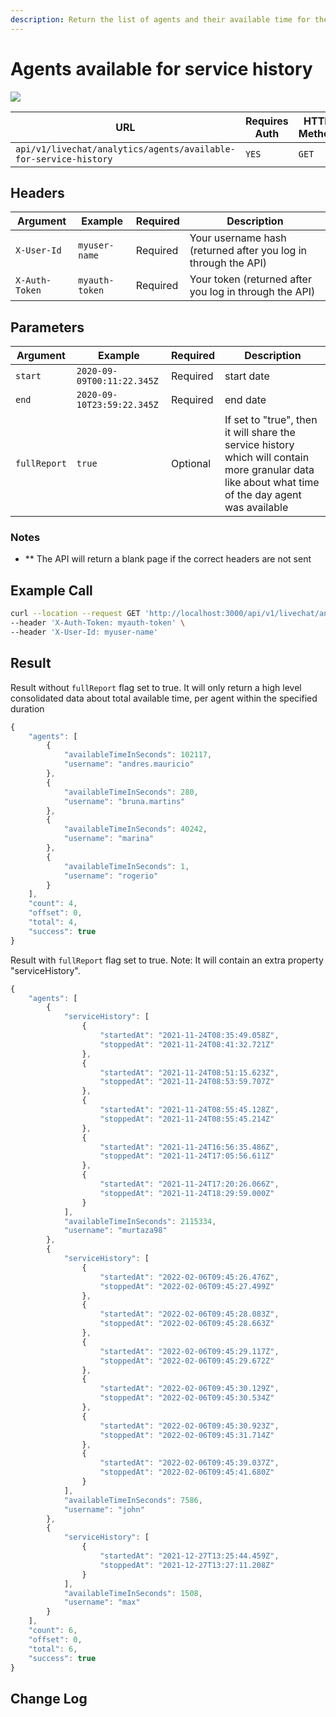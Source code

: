 ```yaml
---
description: Return the list of agents and their available time for the provided time frame
---
```


# Agents available for service history

![](../../../../../../../.gitbook/assets/enterprise.jpg)

| URL                                                              | Requires Auth | HTTP Method |
| ---------------------------------------------------------------- | ------------- | ----------- |
| `api/v1/livechat/analytics/agents/available-for-service-history` | `YES`         | `GET`       |

## Headers

| Argument       | Example        | Required | Description                                                    |
| -------------- | -------------- | -------- | -------------------------------------------------------------- |
| `X-User-Id`    | `myuser-name`  | Required | Your username hash (returned after you log in through the API) |
| `X-Auth-Token` | `myauth-token` | Required | Your token (returned after you log in through the API)         |

## Parameters

| Argument     | Example                    | Required | Description                                                                                                                                        |
| ------------ | -------------------------- | -------- | -------------------------------------------------------------------------------------------------------------------------------------------------- |
| `start`      | `2020-09-09T00:11:22.345Z` | Required | start date                                                                                                                                         |
| `end`        | `2020-09-10T23:59:22.345Z` | Required | end date                                                                                                                                           |
| `fullReport` | `true`                     | Optional | If set to "true", then it will share the service history which will contain more granular data like about what time of the day agent was available |

### Notes

* \*\* The API will return a blank page if the correct headers are not sent

## Example Call

```bash
curl --location --request GET 'http://localhost:3000/api/v1/livechat/analytics/agents/available-for-service-history?start=2020-09-09T00:11:22.345Z&end=2020-09-10T23:59:22.345Z' \
--header 'X-Auth-Token: myauth-token' \
--header 'X-User-Id: myuser-name'
```

## Result

Result without `fullReport` flag set to true. It will only return a high level consolidated data about total available time, per agent within the specified duration

```javascript
{
    "agents": [
        {
            "availableTimeInSeconds": 102117,
            "username": "andres.mauricio"
        },
        {
            "availableTimeInSeconds": 280,
            "username": "bruna.martins"
        },
        {
            "availableTimeInSeconds": 40242,
            "username": "marina"
        },
        {
            "availableTimeInSeconds": 1,
            "username": "rogerio"
        }
    ],
    "count": 4,
    "offset": 0,
    "total": 4,
    "success": true
}
```

Result with `fullReport` flag set to true. Note: It will contain an extra property "serviceHistory".

```javascript
{
    "agents": [
        {
            "serviceHistory": [
                {
                    "startedAt": "2021-11-24T08:35:49.058Z",
                    "stoppedAt": "2021-11-24T08:41:32.721Z"
                },
                {
                    "startedAt": "2021-11-24T08:51:15.623Z",
                    "stoppedAt": "2021-11-24T08:53:59.707Z"
                },
                {
                    "startedAt": "2021-11-24T08:55:45.128Z",
                    "stoppedAt": "2021-11-24T08:55:45.214Z"
                },
                {
                    "startedAt": "2021-11-24T16:56:35.486Z",
                    "stoppedAt": "2021-11-24T17:05:56.611Z"
                },
                {
                    "startedAt": "2021-11-24T17:20:26.066Z",
                    "stoppedAt": "2021-11-24T18:29:59.000Z"
                }
            ],
            "availableTimeInSeconds": 2115334,
            "username": "murtaza98"
        },
        {
            "serviceHistory": [
                {
                    "startedAt": "2022-02-06T09:45:26.476Z",
                    "stoppedAt": "2022-02-06T09:45:27.499Z"
                },
                {
                    "startedAt": "2022-02-06T09:45:28.083Z",
                    "stoppedAt": "2022-02-06T09:45:28.663Z"
                },
                {
                    "startedAt": "2022-02-06T09:45:29.117Z",
                    "stoppedAt": "2022-02-06T09:45:29.672Z"
                },
                {
                    "startedAt": "2022-02-06T09:45:30.129Z",
                    "stoppedAt": "2022-02-06T09:45:30.534Z"
                },
                {
                    "startedAt": "2022-02-06T09:45:30.923Z",
                    "stoppedAt": "2022-02-06T09:45:31.714Z"
                },
                {
                    "startedAt": "2022-02-06T09:45:39.037Z",
                    "stoppedAt": "2022-02-06T09:45:41.680Z"
                }
            ],
            "availableTimeInSeconds": 7586,
            "username": "john"
        },
        {
            "serviceHistory": [
                {
                    "startedAt": "2021-12-27T13:25:44.459Z",
                    "stoppedAt": "2021-12-27T13:27:11.208Z"
                }
            ],
            "availableTimeInSeconds": 1508,
            "username": "max"
        }
    ],
    "count": 6,
    "offset": 0,
    "total": 6,
    "success": true
}
```

## Change Log
